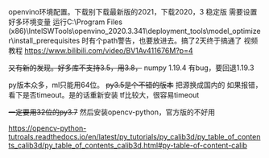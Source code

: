 openvino环境配置。下载别下载最新版的2021，下载2020，3 稳定版
需要设置好多环境变量
运行C:\Program Files (x86)\IntelSWTools\openvino_2020.3.341\deployment_tools\model_optimizer\install_prerequisites 时有个path警告，也要放进去。搞了2天终于搞通了
视频教程 https://www.bilibili.com/video/BV1Av411676M?p=4

~~又有新的发现。好多库不支持3.5，用3.8，~~
numpy 1.19.4 有bug，要回退1.19.3

py版本众多，ml只能用64位。
~~py3.5是个不错的版本~~
把源换成国内的
如果报错，看下是否timeout。是的话重新安装
tf比较大，很容易timeout

~~一定要用32位的py3.7~~
然后安装opencv-python，官方版的不好用

https://opencv-python-tutroals.readthedocs.io/en/latest/py_tutorials/py_calib3d/py_table_of_contents_calib3d/py_table_of_contents_calib3d.html#py-table-of-content-calib
